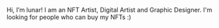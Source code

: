Hi, I’m lunar! 
I am an NFT Artist, Digital Artist and Graphic Designer. 
I'm looking for people who can buy my NFTs :) 
